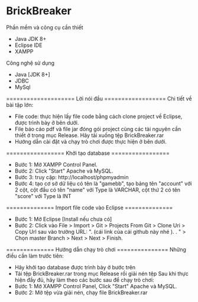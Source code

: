 # BrickBreaker
Phần mềm và công cụ cần thiết
* Java JDK 8+
* Eclipse IDE
* XAMPP

Công nghệ sử dụng
* Java [JDK 8+]
* JDBC
* MySql

==================== Lời nói đầu ==================
Chi tiết về bài tập lớn:
* File code: thực hiện lấy file code bằng cách clone project về Eclipse, được trình bày ở bên dưới.
* File báo cáo pdf và file jar đóng gói project cùng các tài nguyên cần thiết ở trong mục Release. Hãy tải xuống tệp BrickBreaker.rar
* Hướng dẫn cài đặt và chạy trò chơi được thực hiện ở bên dưới.


================= Khởi tạo database =================
* Bước 1: Mở XAMPP Control Panel.
* Bước 2: Click "Start" Apache và MySQL.
* Bước 3: truy cập: http://localhost/phpmyadmin
* Bước 4: tạo cơ sở dữ liệu có tên là "gamebb", tạo bảng tên "account" với 2 cột, cột đầu có tên "name" với Type là VARCHAR, cột thứ 2 có tên "score" với Type là INT

============== Import file code vào Eclipse ==============
* Bước 1: Mở Eclipse [Install nếu chưa có]
* Bước 2: Click vào File > Import > Git > Projects From Git > Clone Uri > Copy Url sau vào trường URL: ".       (cái link của cái github này nhé ).  . " > Chọn master Branch > Next > Next > Finish.

============== Hướng dẫn chạy trò chơi ===============
Những điều cần làm trước tiên:
* Hãy khởi tạo database được trình bày ở bước trên
* Tải tệp BrickBreaker.rar trong mục Release rồi giải nén tệp
Sau khi thực hiện đầy đủ, hãy làm theo các bước sau để chạy trò chơi:
* Bước 1: Mở XAMPP Control Panel, Click "Start" Apache và MySQL.
* Bước 2: Mở tệp vừa giải nén, chạy file BrickBreaker.rar
